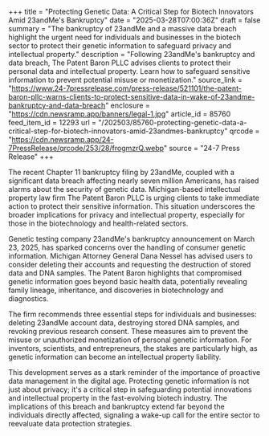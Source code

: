 +++
title = "Protecting Genetic Data: A Critical Step for Biotech Innovators Amid 23andMe's Bankruptcy"
date = "2025-03-28T07:00:36Z"
draft = false
summary = "The bankruptcy of 23andMe and a massive data breach highlight the urgent need for individuals and businesses in the biotech sector to protect their genetic information to safeguard privacy and intellectual property."
description = "Following 23andMe's bankruptcy and data breach, The Patent Baron PLLC advises clients to protect their personal data and intellectual property. Learn how to safeguard sensitive information to prevent potential misuse or monetization."
source_link = "https://www.24-7pressrelease.com/press-release/521101/the-patent-baron-pllc-warns-clients-to-protect-sensitive-data-in-wake-of-23andme-bankruptcy-and-data-breach"
enclosure = "https://cdn.newsramp.app/banners/legal-1.jpg"
article_id = 85760
feed_item_id = 12293
url = "/202503/85760-protecting-genetic-data-a-critical-step-for-biotech-innovators-amid-23andmes-bankruptcy"
qrcode = "https://cdn.newsramp.app/24-7PressRelease/qrcode/253/28/frogmzrQ.webp"
source = "24-7 Press Release"
+++

<p>The recent Chapter 11 bankruptcy filing by 23andMe, coupled with a significant data breach affecting nearly seven million Americans, has raised alarms about the security of genetic data. Michigan-based intellectual property law firm The Patent Baron PLLC is urging clients to take immediate action to protect their sensitive information. This situation underscores the broader implications for privacy and intellectual property, especially for those in the biotechnology and health-related sectors.</p><p>Genetic testing company 23andMe's bankruptcy announcement on March 23, 2025, has sparked concerns over the handling of consumer genetic information. Michigan Attorney General Dana Nessel has advised users to consider deleting their accounts and requesting the destruction of stored data and DNA samples. The Patent Baron highlights that compromised genetic information goes beyond basic health data, potentially revealing family lineage, inheritance, and discoveries in biotechnology and diagnostics.</p><p>The firm recommends three essential steps for individuals and businesses: deleting 23andMe account data, destroying stored DNA samples, and revoking previous research consent. These measures aim to prevent the misuse or unauthorized monetization of personal genetic information. For inventors, scientists, and entrepreneurs, the stakes are particularly high, as genetic information can become an intellectual property liability.</p><p>This development serves as a stark reminder of the importance of proactive data management in the digital age. Protecting genetic information is not just about privacy; it's a critical step in safeguarding potential innovations and intellectual property in the fast-evolving biotech industry. The implications of this breach and bankruptcy extend far beyond the individuals directly affected, signaling a wake-up call for the entire sector to reevaluate data protection strategies.</p>